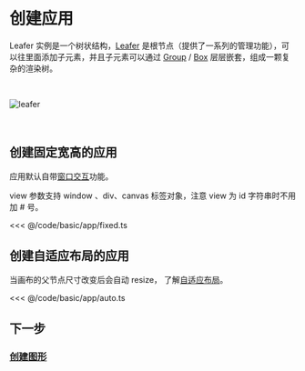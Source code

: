 # 创建应用

Leafer 实例是一个树状结构，[Leafer](/reference/display/Leafer.md) 是根节点（提供了一系列的管理功能），可以往里面添加子元素，并且子元素可以通过 [Group](/reference/display/Group.md) / [Box](/reference/display/Box.md) 层层嵌套，组成一颗复杂的渲染树。

<br/>

![leafer](/svg/leafer.svg)

<br/>

## 创建固定宽高的应用

应用默认自带[窗口交互](../app/window)功能。

view 参数支持 window 、div、canvas 标签对象，注意 view 为 id 字符串时不用加 # 号。

<<< @/code/basic/app/fixed.ts

## 创建自适应布局的应用

当画布的父节点尺寸改变后会自动 resize， 了解[自适应布局](/reference/config/app/canvas.md#自适应布局属性)。

<<< @/code/basic/app/auto.ts

## 下一步

### [创建图形](/guide/basic/display)
